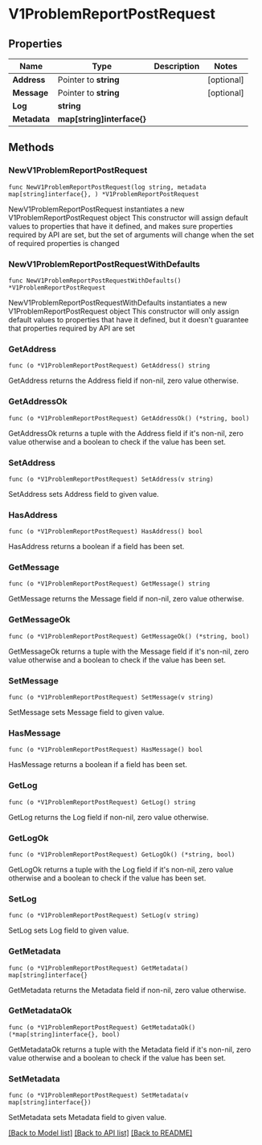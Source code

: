 # V1ProblemReportPostRequest

## Properties

Name | Type | Description | Notes
------------ | ------------- | ------------- | -------------
**Address** | Pointer to **string** |  | [optional] 
**Message** | Pointer to **string** |  | [optional] 
**Log** | **string** |  | 
**Metadata** | **map[string]interface{}** |  | 

## Methods

### NewV1ProblemReportPostRequest

`func NewV1ProblemReportPostRequest(log string, metadata map[string]interface{}, ) *V1ProblemReportPostRequest`

NewV1ProblemReportPostRequest instantiates a new V1ProblemReportPostRequest object
This constructor will assign default values to properties that have it defined,
and makes sure properties required by API are set, but the set of arguments
will change when the set of required properties is changed

### NewV1ProblemReportPostRequestWithDefaults

`func NewV1ProblemReportPostRequestWithDefaults() *V1ProblemReportPostRequest`

NewV1ProblemReportPostRequestWithDefaults instantiates a new V1ProblemReportPostRequest object
This constructor will only assign default values to properties that have it defined,
but it doesn't guarantee that properties required by API are set

### GetAddress

`func (o *V1ProblemReportPostRequest) GetAddress() string`

GetAddress returns the Address field if non-nil, zero value otherwise.

### GetAddressOk

`func (o *V1ProblemReportPostRequest) GetAddressOk() (*string, bool)`

GetAddressOk returns a tuple with the Address field if it's non-nil, zero value otherwise
and a boolean to check if the value has been set.

### SetAddress

`func (o *V1ProblemReportPostRequest) SetAddress(v string)`

SetAddress sets Address field to given value.

### HasAddress

`func (o *V1ProblemReportPostRequest) HasAddress() bool`

HasAddress returns a boolean if a field has been set.

### GetMessage

`func (o *V1ProblemReportPostRequest) GetMessage() string`

GetMessage returns the Message field if non-nil, zero value otherwise.

### GetMessageOk

`func (o *V1ProblemReportPostRequest) GetMessageOk() (*string, bool)`

GetMessageOk returns a tuple with the Message field if it's non-nil, zero value otherwise
and a boolean to check if the value has been set.

### SetMessage

`func (o *V1ProblemReportPostRequest) SetMessage(v string)`

SetMessage sets Message field to given value.

### HasMessage

`func (o *V1ProblemReportPostRequest) HasMessage() bool`

HasMessage returns a boolean if a field has been set.

### GetLog

`func (o *V1ProblemReportPostRequest) GetLog() string`

GetLog returns the Log field if non-nil, zero value otherwise.

### GetLogOk

`func (o *V1ProblemReportPostRequest) GetLogOk() (*string, bool)`

GetLogOk returns a tuple with the Log field if it's non-nil, zero value otherwise
and a boolean to check if the value has been set.

### SetLog

`func (o *V1ProblemReportPostRequest) SetLog(v string)`

SetLog sets Log field to given value.


### GetMetadata

`func (o *V1ProblemReportPostRequest) GetMetadata() map[string]interface{}`

GetMetadata returns the Metadata field if non-nil, zero value otherwise.

### GetMetadataOk

`func (o *V1ProblemReportPostRequest) GetMetadataOk() (*map[string]interface{}, bool)`

GetMetadataOk returns a tuple with the Metadata field if it's non-nil, zero value otherwise
and a boolean to check if the value has been set.

### SetMetadata

`func (o *V1ProblemReportPostRequest) SetMetadata(v map[string]interface{})`

SetMetadata sets Metadata field to given value.



[[Back to Model list]](../README.md#documentation-for-models) [[Back to API list]](../README.md#documentation-for-api-endpoints) [[Back to README]](../README.md)



